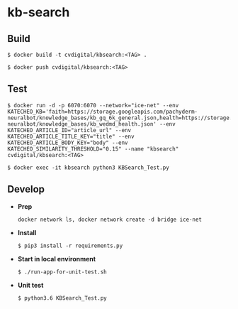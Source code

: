 # kb-search

## Build

```
$ docker build -t cvdigital/kbsearch:<TAG> .

$ docker push cvdigital/kbsearch:<TAG>
```

## Test

```
$ docker run -d -p 6070:6070 --network="ice-net" --env KATECHEO_KB='faith=https://storage.googleapis.com/pachyderm-neuralbot/knowledge_bases/kb_gq_6k_general.json,health=https://storage.googleapis.com/pachyderm-neuralbot/knowledge_bases/kb_wedmd_health.json' --env KATECHEO_ARTICLE_ID="article_url" --env KATECHEO_ARTICLE_TITLE_KEY="title" --env KATECHEO_ARTICLE_BODY_KEY="body" --env KATECHEO_SIMILARITY_THRESHOLD="0.15" --name "kbsearch" cvdigital/kbsearch:<TAG>

$ docker exec -it kbsearch python3 KBSearch_Test.py
```

## Develop

- **Prep**

  `docker network ls, docker network create -d bridge ice-net`

- **Install**

  `$ pip3 install -r requirements.py`

- **Start in local environment**

  `$ ./run-app-for-unit-test.sh`

- **Unit test**

  `$ python3.6 KBSearch_Test.py`
```

